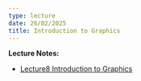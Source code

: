 ```yaml
---
type: lecture
date: 26/02/2025
title: Introduction to Graphics
---
```

**Lecture Notes:**
- [Lecture8 Introduction to Graphics](https://drive.google.com/file/d/1-lFkGlou3l1M_ByzOeEvwLjrGMQczIjH/view?usp=sharing)

